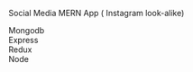 Social Media MERN App ( Instagram look-alike)

Mongodb <br />
Express <br />
Redux <br />
Node <br />
